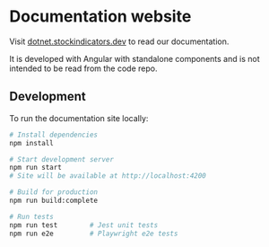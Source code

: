 # Documentation website

Visit [dotnet.stockindicators.dev](https://dotnet.stockindicators.dev) to read our documentation.

It is developed with Angular with standalone components and is not intended to be read from the code repo.

## Development

To run the documentation site locally:

```bash
# Install dependencies
npm install

# Start development server
npm run start
# Site will be available at http://localhost:4200

# Build for production
npm run build:complete

# Run tests
npm run test        # Jest unit tests
npm run e2e         # Playwright e2e tests
```
